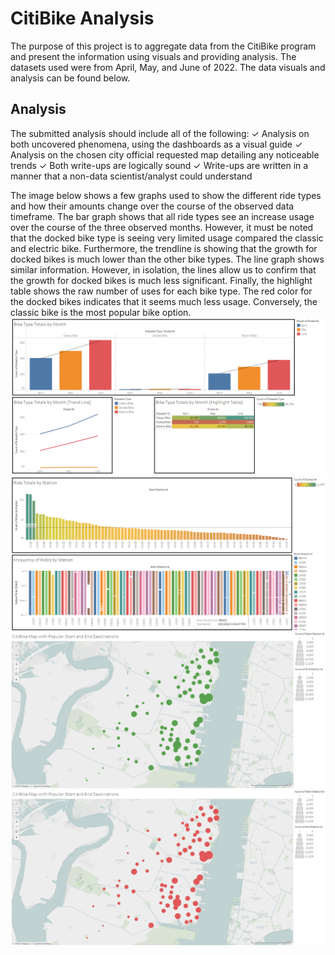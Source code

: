 # CitiBike Analysis

The purpose of this project is to aggregate data from the CitiBike program and present the information using visuals and providing analysis. The datasets used were from April, May, and June of 2022. The data visuals and analysis can be found below.

## Analysis
The submitted analysis should include all of the following: 
✓ Analysis on both uncovered phenomena, using the dashboards as a visual guide
✓ Analysis on the chosen city official requested map detailing any noticeable trends
✓ Both write-ups are logically sound
✓ Write-ups are written in a manner that a non-data scientist/analyst could understand

The image below shows a few graphs used to show the different ride types and how their amounts change over the course of the observed data timeframe. The bar graph shows that all ride types see an increase usage over the course of the three observed months. However, it must be noted that the docked bike type is seeing very limited usage compared the classic and electric bike. Furthermore, the trendline is showing that the growth for docked bikes is much lower than the other bike types. The line graph shows similar information. However, in isolation, the lines allow us to confirm that the growth for docked bikes is much less significant. Finally, the highlight table shows the raw number of uses for each bike type. The red color for the docked bikes indicates that it seems much less usage. Conversely, the classic bike is the most popular bike option. 
![Ride Type by Month](Images/Dashboard1.png)
![Ride Totals and Ride Frequency by Station](Images/Dashboard2.png)
![CitiBike Map](Images/MapStartDestination.png)
![CitiBike Map](Images/MapEndDestination.png)
